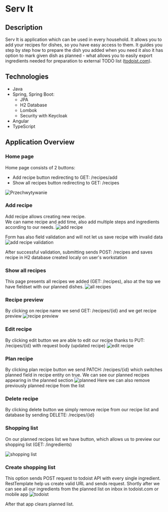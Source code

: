 # Serv It
## Description
Serv It is application which can be used in every household. It allows you to add your recipes for dishes, so you have 
easy access to them. It guides you step by step how to prepare the dish you added when you need it
also it has option to mark given dish as planned - what allows you to easily export ingredients needed for preparation 
to external TODO list (<a href="https://todoist.com/">todoist.com</a>). 

## Technologies
* Java
* Spring, Spring Boot:
  * JPA
  * H2 Database
  * Lombok
  * Security with Keycloak
* Angular
* TypeScript

## Application Overview
### Home page
Home page consists of 2 buttons: 
* Add recipe button redirecting to GET: /recipes/add
* Show all recipes button redirecting to GET: /recipes    
  

![Przechwytywanie](https://user-images.githubusercontent.com/72076364/124179675-744aea80-dab3-11eb-804e-5098dd4b169d.PNG)

### Add recipe
Add recipe allows creating new recipe.  
We can name recipe and add time, also add multiple steps and ingredients according to our needs.
![add recipe](https://user-images.githubusercontent.com/72076364/124180332-55992380-dab4-11eb-86bf-ffecb4866687.PNG)

Form has also field validation and will not let us save recipe with invalid data  
![add recipe validation](https://user-images.githubusercontent.com/72076364/124180346-592caa80-dab4-11eb-9cee-39d974abb9ec.PNG)

After successful validation, submitting sends POST: /recipes and saves recipe in H2 database created localy on user's workstation

### Show all recipes
This page presents all recipes we added (GET: /recipes), also at the top we have fieldset with our planned dishes.
![all recipes](https://user-images.githubusercontent.com/72076364/124182168-cccfb700-dab6-11eb-9d13-b4fe580a366e.PNG)

### Recipe preview
By clicking on recipe name we send GET: /recipes/{id} and we get recipe preview
![recipe preview ](https://user-images.githubusercontent.com/72076364/124182194-d5c08880-dab6-11eb-8e47-1351f7636499.PNG)

### Edit recipe
By clicking edit button we are able to edit our recipe thanks to PUT: /recipes/{id} with request body (updated recipe)
![edit recipe](https://user-images.githubusercontent.com/72076364/124182180-cfcaa780-dab6-11eb-865f-169b1ae0a14d.PNG)

### Plan recipe
By clicking plan recipe button we send PATCH: /recipes/{id} which switches planned field in recipe entity on true.
We can see our planned recipes appearing in the planned section
![planned](https://user-images.githubusercontent.com/72076364/124182186-d2c59800-dab6-11eb-8fd0-77b0ecc0d8a1.PNG)
Here we can also remove previously planned recipe from the list

### Delete recipe
By clicking delete button we simply remove recipe from our recipe list and database by sending 
DELETE: /recipes/{id}

### Shopping list
On our planned recipes list we have button, which allows us to preview our shopping list (GET: /ingredients)  

![shopping list](https://user-images.githubusercontent.com/72076364/124182203-d822e280-dab6-11eb-9b96-aa1c8e75944a.PNG)


### Create shopping list
This option sends POST request to todoist API with every single ingredient. RestTemplate help us create valid URL 
and sends request. Shortly after we can see all our ingredients from the planned list on inbox in todoist.com or mobile app
![todoist](https://user-images.githubusercontent.com/72076364/124182211-da853c80-dab6-11eb-9eeb-732a5d629cb5.PNG)

After that app clears planned list.

